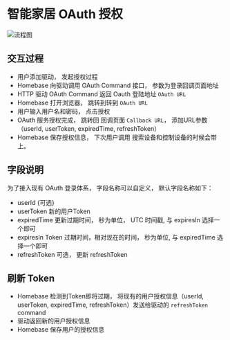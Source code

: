 # 智能家居 OAuth 授权

![流程图](https://s.rokidcdn.com/homebase/upload/rJsJRvPCl.jpg)

## 交互过程

- 用户添加驱动， 发起授权过程
- Homebase 向驱动调用 OAuth Command 接口， 参数为登录回调页面地址
- HTTP 驱动 OAuth Command 返回 Oauth 登陆地址 `OAuth URL`
- Homebase 打开浏览器， 跳转到转到 `OAuth URL`
- 用户输入用户名和密码， 点击授权
- OAuth 服务授权完成， 跳转回 回调页面 `Callback URL`， 添加URL参数 （userId, userToken, expiredTime, refreshToken）
- Homebase 保存授权信息， 下次用户调用 搜索设备和控制设备的时候会带上。

## 字段说明

为了接入现有 OAuth 登录体系， 字段名称可以自定义， 默认字段名称如下：

- userId {可选}
- userToken 新的用户Token
- expiredTime 更新过期时间， 秒为单位， UTC 时间戳, 与 expiresIn 选择一个即可
- expiresIn Token 过期时间，相对现在的时间， 秒为单位, 与 expiredTime 选择一个即可
- refreshToken  可选， 更新 refreshToken

## 刷新 Token

- Homebase 检测到Token即将过期， 将现有的用户授权信息（userId, userToken, expiredTime, refreshToken）发送给驱动的 `refreshToken` command
- 驱动返回新的用户授权信息
- Homebase 保存用户的授权信息
